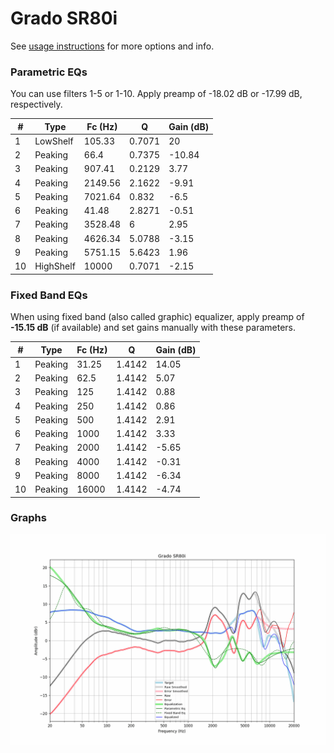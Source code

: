 # Grado SR80i
See [usage instructions](https://github.com/jaakkopasanen/AutoEq#usage) for more options and info.

### Parametric EQs
You can use filters 1-5 or 1-10. Apply preamp of -18.02 dB or -17.99 dB, respectively.

|   # | Type      |   Fc (Hz) |      Q |   Gain (dB) |
|-----|-----------|-----------|--------|-------------|
|   1 | LowShelf  |    105.33 | 0.7071 |       20    |
|   2 | Peaking   |     66.4  | 0.7375 |      -10.84 |
|   3 | Peaking   |    907.41 | 0.2129 |        3.77 |
|   4 | Peaking   |   2149.56 | 2.1622 |       -9.91 |
|   5 | Peaking   |   7021.64 | 0.832  |       -6.5  |
|   6 | Peaking   |     41.48 | 2.8271 |       -0.51 |
|   7 | Peaking   |   3528.48 | 6      |        2.95 |
|   8 | Peaking   |   4626.34 | 5.0788 |       -3.15 |
|   9 | Peaking   |   5751.15 | 5.6423 |        1.96 |
|  10 | HighShelf |  10000    | 0.7071 |       -2.15 |

### Fixed Band EQs
When using fixed band (also called graphic) equalizer, apply preamp of **-15.15 dB** (if available) and set gains manually with these parameters.

|   # | Type    |   Fc (Hz) |      Q |   Gain (dB) |
|-----|---------|-----------|--------|-------------|
|   1 | Peaking |     31.25 | 1.4142 |       14.05 |
|   2 | Peaking |     62.5  | 1.4142 |        5.07 |
|   3 | Peaking |    125    | 1.4142 |        0.88 |
|   4 | Peaking |    250    | 1.4142 |        0.86 |
|   5 | Peaking |    500    | 1.4142 |        2.91 |
|   6 | Peaking |   1000    | 1.4142 |        3.33 |
|   7 | Peaking |   2000    | 1.4142 |       -5.65 |
|   8 | Peaking |   4000    | 1.4142 |       -0.31 |
|   9 | Peaking |   8000    | 1.4142 |       -6.34 |
|  10 | Peaking |  16000    | 1.4142 |       -4.74 |

### Graphs
![](./Grado%20SR80i.png)

